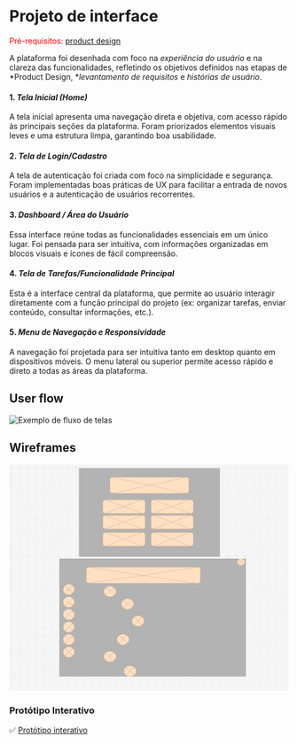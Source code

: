 
# Projeto de interface

<span style="color:red">Pré-requisitos: <a href="03-Product-design.md"> product design</a></span>

 A plataforma foi desenhada com foco na *experiência do usuário* e na clareza das funcionalidades, refletindo os objetivos definidos nas etapas de *Product Design, **levantamento de requisitos* e *histórias de usuário*.

#### 1. *Tela Inicial (Home)*
A tela inicial apresenta uma navegação direta e objetiva, com acesso rápido às principais seções da plataforma. Foram priorizados elementos visuais leves e uma estrutura limpa, garantindo boa usabilidade.

#### 2. *Tela de Login/Cadastro*
A tela de autenticação foi criada com foco na simplicidade e segurança. Foram implementadas boas práticas de UX para facilitar a entrada de novos usuários e a autenticação de usuários recorrentes.

#### 3. *Dashboard / Área do Usuário*
Essa interface reúne todas as funcionalidades essenciais em um único lugar. Foi pensada para ser intuitiva, com informações organizadas em blocos visuais e ícones de fácil compreensão.

#### 4. *Tela de Tarefas/Funcionalidade Principal*
Esta é a interface central da plataforma, que permite ao usuário interagir diretamente com a função principal do projeto (ex: organizar tarefas, enviar conteúdo, consultar informações, etc.).

#### 5. *Menu de Navegação e Responsividade*
A navegação foi projetada para ser intuitiva tanto em desktop quanto em dispositivos móveis. O menu lateral ou superior permite acesso rápido e direto a todas as áreas da plataforma.

 ## User flow

![Exemplo de fluxo de telas](images/procastinação.png)


## Wireframes

![Exemplo de wireframe](images/Frames.jpeg)


### Protótipo Interativo

✅ [Protótipo interativo](https://www.figma.com/proto/kBXYou2bxlPFA4IgAZoxtn/Procastina%C3%A7%C3%A3o?node-id=129-649&t=C0yAS6AaCgyIx21P-1&scaling=min-zoom&content-scaling=fixed&page-id=0%3A1&starting-point-node-id=129%3A649&show-proto-sidebar=1)  